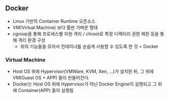 ## Docker
 - Linux 기반의 Container Runtime 오픈소스
 - VM(Virtual Machine) 보다 훨씬 가벼운 형태
 - cgroup을 통해 프로세스별 자원 격리 / chroot로 특정 디렉터리 권한 제한 등을 통해 격리 환경 구성
   - 위의 기능들을 모아서 컨테이너를 손쉽게 사용할 수 있도록 한 것 = Docker

### Virtual Machine
 - Host OS 위에 Hypervisor(VMWare, KVM, Xen, ...)가 설치된 뒤, 그 위에 VM(Guest OS + APP) 들이 만들어진다.
 - Docker는 Host OS 위에 Hypervisor가 아닌 Docker Engine이 실행되고 그 위에 Container(APP) 들이 실행됨